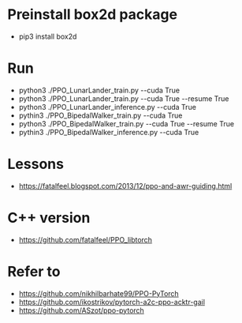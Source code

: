 # Preinstall box2d package
- pip3 install box2d

# Run
- python3 ./PPO_LunarLander_train.py --cuda True
- python3 ./PPO_LunarLander_train.py --cuda True --resume True
- python3 ./PPO_LunarLander_inference.py --cuda True
- pythin3 ./PPO_BipedalWalker_train.py --cuda True
- python3 ./PPO_BipedalWalker_train.py --cuda True --resume True
- pythin3 ./PPO_BipedalWalker_inference.py --cuda True

# Lessons
- https://fatalfeel.blogspot.com/2013/12/ppo-and-awr-guiding.html

# C++ version
- https://github.com/fatalfeel/PPO_libtorch

# Refer to
- https://github.com/nikhilbarhate99/PPO-PyTorch
- https://github.com/ikostrikov/pytorch-a2c-ppo-acktr-gail
- https://github.com/ASzot/ppo-pytorch
